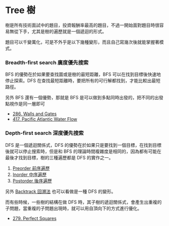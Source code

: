 # Tree 樹

樹是所有技術面試中的題目，投資報酬率最高的題目，不過一開始面對題目時很容易無從下手，尤其是樹的遍歷就是一個遞迴的形式。

題目可以千變萬化，可是不外乎是以下幾種變形，而且自己寫幾次後就能掌握著模式。

### Breadth-first search 廣度優先搜索

BFS 的優勢在於如果要查找圖或是樹的最短距離，BFS 可以在找到目標後快速地停止探索。DFS 在查找最短距離時，要把所有的可行解都找到，才能比較出最短路徑。

另外 BFS 還有一個優勢，那就是 BFS 是可以做到多點同時出發的，把不同的出發點視作是同一層即可

* [286. Walls and Gates](walls-and-gates.md)
* [417. Pacific Atlantic Water Flow](pacific-atlantic-water-flow.md) 

### Depth-first search 深度優先搜索

DFS 是一個遞迴關係式，DFS 的優勢在於如果只是要找到一個目標，在找到目標後就可以停止搜索時，但是和 BFS 的理論時間複雜度是相同的，因為都有可能在最後才找到目標，樹的三種遍歷都是 DFS 的實作之一。

1. [Preorder 前序遍歷](preorder/)
2. [Inorder 中序遍歷](inorder/)
3. [Postorder 後序遍歷](postorder/)

另外 [Backtrack 回溯法](../backtrack/) 也可以看做是一種 DFS 的變形。

而有些時候，一些樹的結構在做 DFS 時，其子樹的遞迴關係式，會產生出重複的子問題，當重複的子問題出現時，就可以用自頂向下的方式進行優化。

* [279. Perfect Squares](perfect-squares.md)



